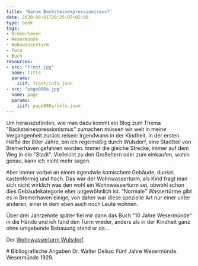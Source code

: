 ```yaml
---
title: 'Warum Backsteinexpressionismus?'
date: 2020-09-01T20:25:07+02:00
type: book
tags:
- Bremerhaven
- Wesermünde
- Wohnwasserturm
- Foto
- Buch
resources:
- src: "front.jpg"
  name: title
  params:
    iiif: front/info.json
- src: "page080a.jpg"
  name: page
  params:
    iiif: page080a/info.json
---
```


Um herauszufinden, wie man dazu kommt ein Blog zum Thema "Backsteinexpressionismus" zumachen müssen wir weit in meine Vergangenheit zurück reisen:
Irgendwann in der Kindheit, in der ersten Hälfte der 80er Jahre, bin ich regelmäßig durch Wulsdorf, eine Stadtteil von Bremerhaven gefahren worden. Immer die gleiche Strecke, immer auf dem Weg in die "Stadt". Vielleicht zu den Großeltern oder zum einkaufen, wohin genau, kann ich nicht mehr sagen.

Aber immer vorbei an einem irgendwie komischem Gebäude, dunkel, kastenförmig und hoch. Das war der Wohnwasserturm, als Kind fragt man sich nicht wirklich was den wohl ein Wohnwasserturm sei, obwohl schon dies Gebäudekategorie eher ungewöhnlich ist. "Normale" Wassertürme gibt es in Bremerhaven einige, von daher war diese spezielle Art nur einer unter anderen, einer in dem eben auch noch Leute wohnen.

Über drei Jahrzehnte später fiel mir dann das Buch "10 Jahre Wesermünde" in die Hände und ich fand den Turm wieder, anders als in der Kindheit ganz ohne umgebende Bebauung stand er da...

Der [Wohnwasserturm Wulsdorf](https://de.wikipedia.org/wiki/Wohnwasserturm_Wulsdorf).

<div class="reference">
# Bibliografische Angaben
Dr. Walter Delius: Fünf Jahre Wesermünde. Wesermünde 1929.
</div>
